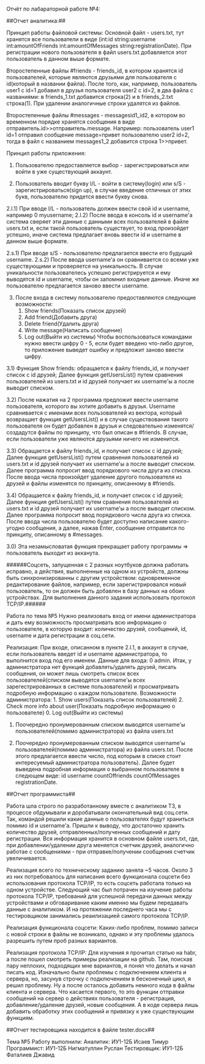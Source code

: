 Отчёт по лабараторной работе №4:

##Отчет аналитика:##

Принцип работы файловой системы:
Основной файл - users.txt, тут хранятся все пользователи в виде (int:id string:username int:amountOfFriends int:amountOfMessages string:registrationDate). При регистрации нового пользователя в файл users.txt добавляется этот пользователь в данном выше формате.

Второстепенные файлы #friends - friends\_id, в котором хранятся id пользователей, которые являются друзьями для пользователя с id(который в названии файла). После того, как, например, пользователь user1 c id=1 добавил в друзья пользователя user2 c id=2, в два файла с названиями: в friends\_1.txt добавится строка(2) и в friends\_2.txt строка(1). При удалении аналогичные строки удалятся из файлов.

Второстепенные файлы #messages - messagesid1\_id2, в котором во временном порядке хранятся сообщения в виде отправитель.id>>отправитель.message. Например: пользователь user1 id=1 отправил сообщение message=привет пользователю user2 id=2, тогда в файл с названием messages1_2 добавится строка 1>>привет.

Принцип работы приложения:
1) Пользователю предоставляется выбор - зарегистрироваться или войти в уже существующий аккаунт.

2) Пользователь вводит букву l/L - войти в систему(login) или s/S - зарегистрироваться(sign up), в случае введение отличных от этих букв, пользователю придется ввести букву снова.

2.l.1) При вводе l/L - пользователь должен ввести свой id и username, например 0 myusername; 
2.l.2) После ввода в консоль id и username'a система сверяет эти данные с данными всех пользователей в файле users.txt и, если такой пользователь существует, то вход произойдет успешно, иначе система предлагает вновь ввести id и username в данном выше формате.

2.s.1) При вводе s/S - пользователю предлагается ввести его будущий username.
2.s.2) После ввода username'a он сравнивается со всеми уже существующими и проверяется на уникальность. В случае уникальности пользователесь успешно регистрируется и ему выводятся id и username, чтобы он запомнил входные данные. Иначе же пользователю предлагается заново ввести username.

3) После входа в систему пользователю предоставляются следующие возможности:
	1. Show friends(Показать список друзей)
	2. Add friend(Добавить друга)
	3. Delete friend(Удалить друга)
	4. Write message(Написать сообщение)
	0. Log out(Выйти из системы)
Чтобы воспользоваться командами нужно ввести цифру 0 - 5, если будет введено что-либо другое, то приложение выведет ошибку и предложит заново ввести цифру.

3.1) Функция Show friends: обращается к файлу friends_id, и получает список с id друзей; Далее функция getUsersList() путем сравнения пользователей из users.txt и id друзей получает их username'ы а после выводит списком.

3.2) После нажатия на 2 программа предложит ввести username пользователя, которого вы хотите добавить в друзья. Username сравнивается с именами всех пользователей из вектора, который возвращает функция getUsersList() и в случае существования такого пользователя он будет добавлен в друзья и следовательно изменятся/создадутся файлы по принципу, что был описан в #friends. В случае, если пользователи уже являются друзьями ничего не изменится.

3.3) Обращается к файлу friends_id, и получает список с id друзей; Далее функция getUsersList() путем сравнения пользователей из users.txt и id друзей получает их username'ы а после выводит списком. Далее программа попросит ввод порядкового числа друга из списка. После ввода числа произойдет удаление другого пользователя из друзей и файлы изменятся по принципу, описанному в #friends.

3.4) Обращается к файлу friends_id, и получает список с id друзей; Далее функция getUsersList() путем сравнения пользователей из users.txt и id друзей получает их username'ы а после выводит списком. Далее программа попросит ввод порядкового числа друга из списка. После ввода числа пользователю будет доступно написание какого-угодно сообщения, а далее, нажав Enter, сообщение отправится по принципу, описанному в #messages.

3.0) Эта незамысловатая функция прекращает работу программы => пользователь выходит из акканута.

######Соцсеть, запущенная с 2 разных ноутбуков должна работать исправно, а действия, выполненные на одном из устройств, должны быть синхронизированны с другим устройством: одновременное редактирование файлов, например, если зарегистрировался новый пользователь, то он должен быть добавлен в базу данных на обоих устройствах. Для выполнения данного задания использовать протокол TCP/IP.######

Работа по тема №5
Нужно реализовать вход от имени администратора и дать ему возможность просматривать всю информацию о пользователе, в которую входит: количество друзей, сообщений, id, username и дата регистрации в соц.сети.

Реализация:
При входе, описанном в пункте 2.l.1, в аккаунт в случае, если пользователь введет id и username администратора, то выполнится вход под его именем. Данные для входа: 0 admin. Итак, у администратора нет функций добавлять/удалять друзей, писать сообщения, он может лишь смотреть список всех пользователей(списком выводятся username'ы всех зарегестрированных в системе пользователей) и просматривать подробную информацию о каждом пользователе.
Возможности администратора:
	1. Show users(Показать список пользователей)
	2. Check more info about user(Показать подробную информацию о пользователе)
	0. Log out(Выйти из системы)

1) Поочередно пронумерованным списком выводятся username'ы пользователей(помимо администратора) из файла users.txt

2) Поочередно пронумерованным списком выводятся username'ы пользователей(помимо администратора) из файла users.txt. После этого предлагается ввести число, под которым в списке стоит интересуемый администратора пользователь). Далее будет выведена подробная информация о выбранном пользователе в следющем виде: id username countOffriends countOfMessages registrationDate.

##Отчет программиста##

Работа шла строго по разработанному вместе с аналитиком ТЗ, в процессе обдумывали и доробатывали окончательный вид соц.сети. 
Так, командой решили какие данные о пользователях будут храниться помимо id и username'a. Пришли к выводу, что достаточно хранить количество друзей, отправленных/полученных сообщений и дату регистрации. Вся информация хранится в основном файле users.txt, где, при добавлении/удалении друга меняется счетчик друзей, аналогично работае с сообщениями - при отправке/получении сообщения счетчик увеличивается.

Реализация всего по техническому заданию заняла ~5 часов. 
Около 3 из них потребовалось для написания всего функционала соцсети без использования протокола TCP/IP, то есть соцсеть работала только на одном устройстве. Следующий час был потрачен на изучение работы протокола TCP/IP, требований для успешной передачи данных между устройствами и обговаривание каким именно мы будем передавать данные с аналитиком. И на протяжении последнего часа мы с тестировщиком занимались реаилизацией самого протокола TCP/IP.

Реализация функционала соцсети:
Каких-либо проблем, помимо записи с новой строки в файлы не возникало, однако и эту проблемы удалось разрешить путем проб разных вариантов.

Реализация протокола TCP/IP:
Для изучения я прочитал статью на habr, а после пошел смотреть примеры реализации на github. Там, поискав пару неплохих, подходящих мне вариантов, я понял что делать и начал писать код. Изначально были проблемы с подключением клиента и сервера, но, засунув строчку с подключением в бесконечный цикл, я решил проблему. Ну а после осталось добавить немного кода в файлы клиента и сервера. Что касается первого, то это функции отправки сообщений на сервер о действиях пользователя - регистрация, добавление/удаление друзей, новые сообщения. А в коде сервера лишь добавить обработку этих сообщений и привязку к уже существующим функциям.


##Отчет тестировщика находится в файле tester.docx##

Тема №5
Работу выполнили:
Аналитик: ИУ1-12Б Исаев Тимур
Программист: ИУ1-12Б Нигматуллин Руслан
Тестировщик: ИУ1-12Б Фаталиев Джавид


